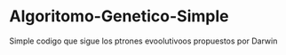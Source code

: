 # Algoritomo-Genetico-Simple
Simple codigo que sigue los ptrones evoolutivoos propuestos por Darwin
